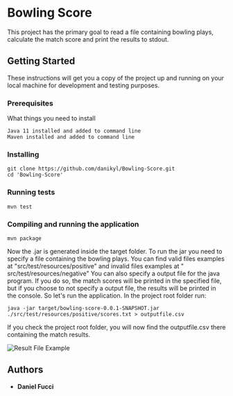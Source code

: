 # Bowling Score

This project has the primary goal to read a file containing bowling plays, calculate the match score and print the
results to stdout.

## Getting Started

These instructions will get you a copy of the project up and running on your local machine for development and testing
purposes.

### Prerequisites

What things you need to install

```
Java 11 installed and added to command line
Maven installed and added to command line
```

### Installing

```
git clone https://github.com/danikyl/Bowling-Score.git
cd 'Bowling-Score'
``` 

### Running tests

```
mvn test
``` 

### Compiling and running the application

```
mvn package
``` 

Now the .jar is generated inside the target folder. To run the jar you need to specify a file containing the bowling
plays. You can find valid files examples at "src/test/resources/positive" and invalid files examples at "
src/test/resources/negative"
You can also specify a output file for the java program. If you do so, the match scores will be printed in the specified
file, but if you choose to not specify a output file, the results will be printed in the console. So let's run the
application. In the project root folder run:

```
java -jar target/bowling-score-0.0.1-SNAPSHOT.jar ./src/test/resources/positive/scores.txt > outputfile.csv
``` 

If you check the project root folder, you will now find the outputfile.csv there containing the match results.

![Result File Example](https://i.imgur.com/vspYA7S.png)

## Authors

* **Daniel Fucci**
